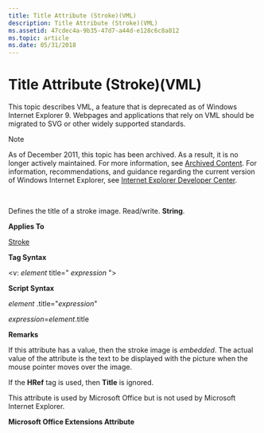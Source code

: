 ```yaml
---
title: Title Attribute (Stroke)(VML)
description: Title Attribute (Stroke)(VML)
ms.assetid: 47cdec4a-9b35-47d7-a44d-e128c6c8a812
ms.topic: article
ms.date: 05/31/2018
---
```


# Title Attribute (Stroke)(VML)

This topic describes VML, a feature that is deprecated as of Windows Internet Explorer 9. Webpages and applications that rely on VML should be migrated to SVG or other widely supported standards.

> [!Note]  
> As of December 2011, this topic has been archived. As a result, it is no longer actively maintained. For more information, see [Archived Content](https://docs.microsoft.com/previous-versions/windows/internet-explorer/ie-developer/). For information, recommendations, and guidance regarding the current version of Windows Internet Explorer, see [Internet Explorer Developer Center](https://msdn.microsoft.com/ie/).

 

Defines the title of a stroke image. Read/write. **String**.

**Applies To**

[Stroke](msdn-online-vml-stroke-element.md)

**Tag Syntax**

<v: *element* title=" *expression* ">

**Script Syntax**

*element* .title="*expression*"

*expression*=*element*.title

**Remarks**

If this attribute has a value, then the stroke image is *embedded*. The actual value of the attribute is the text to be displayed with the picture when the mouse pointer moves over the image.

If the **HRef** tag is used, then **Title** is ignored.

This attribute is used by Microsoft Office but is not used by Microsoft Internet Explorer.

**Microsoft Office Extensions Attribute**

 

 




